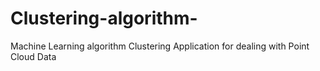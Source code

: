 # Clustering-algorithm-
Machine Learning algorithm Clustering Application for dealing with Point Cloud Data
